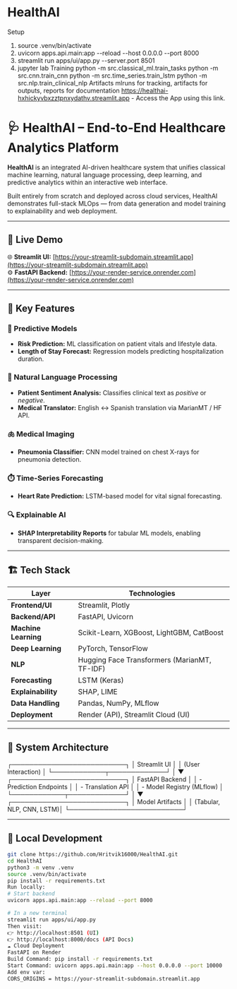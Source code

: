 # HealthAI
Setup
1. source .venv/bin/activate
2. uvicorn apps.api.main:app --reload --host 0.0.0.0 --port 8000
3. streamlit run apps/ui/app.py --server.port 8501
4. jupyter lab
Training
python -m src.classical_ml.train_tasks
python -m src.cnn.train_cnn
python -m src.time_series.train_lstm
python -m src.nlp.train_clinical_nlp
Artifacts
mlruns for tracking, artifacts for outputs, reports for documentation
https://healthai-hxhickyvbxzztpnxydathv.streamlit.app - Access the App using this link.
# 🩺 HealthAI – End-to-End Healthcare Analytics Platform

**HealthAI** is an integrated AI-driven healthcare system that unifies classical machine learning, natural language processing, deep learning, and predictive analytics within an interactive web interface.

Built entirely from scratch and deployed across cloud services, HealthAI demonstrates full-stack MLOps — from data generation and model training to explainability and web deployment.

---

## 🚀 Live Demo

🌐 **Streamlit UI:** [https://your-streamlit-subdomain.streamlit.app](https://your-streamlit-subdomain.streamlit.app)  
⚙️ **FastAPI Backend:** [https://your-render-service.onrender.com](https://your-render-service.onrender.com)

---

## 🧠 Key Features

### 🧩 Predictive Models
- **Risk Prediction:** ML classification on patient vitals and lifestyle data.
- **Length of Stay Forecast:** Regression models predicting hospitalization duration.

### 💬 Natural Language Processing
- **Patient Sentiment Analysis:** Classifies clinical text as *positive* or *negative*.
- **Medical Translator:** English ↔ Spanish translation via MarianMT / HF API.

### 🫁 Medical Imaging
- **Pneumonia Classifier:** CNN model trained on chest X-rays for pneumonia detection.

### ⏱️ Time-Series Forecasting
- **Heart Rate Prediction:** LSTM-based model for vital signal forecasting.

### 🔍 Explainable AI
- **SHAP Interpretability Reports** for tabular ML models, enabling transparent decision-making.

---

## 🏗️ Tech Stack

| Layer | Technologies |
|-------|---------------|
| **Frontend/UI** | Streamlit, Plotly |
| **Backend/API** | FastAPI, Uvicorn |
| **Machine Learning** | Scikit-Learn, XGBoost, LightGBM, CatBoost |
| **Deep Learning** | PyTorch, TensorFlow |
| **NLP** | Hugging Face Transformers (MarianMT, TF-IDF) |
| **Forecasting** | LSTM (Keras) |
| **Explainability** | SHAP, LIME |
| **Data Handling** | Pandas, NumPy, MLflow |
| **Deployment** | Render (API), Streamlit Cloud (UI) |

---

## 🧩 System Architecture

┌──────────────────────────┐
│ Streamlit UI │
│ (User Interaction) │
└────────────┬─────────────┘
│
▼
┌──────────────────────────┐
│ FastAPI Backend │
│ - Prediction Endpoints │
│ - Translation API │
│ - Model Registry (MLflow) │
└────────────┬─────────────┘
│
▼
┌──────────────────────────┐
│ Model Artifacts │
│ (Tabular, NLP, CNN, LSTM)│
└──────────────────────────┘

---

## 🧪 Local Development

```bash
git clone https://github.com/Hritvik16000/HealthAI.git
cd HealthAI
python3 -m venv .venv
source .venv/bin/activate
pip install -r requirements.txt
Run locally:
# Start backend
uvicorn apps.api.main:app --reload --port 8000

# In a new terminal
streamlit run apps/ui/app.py
Then visit:
👉 http://localhost:8501 (UI)
👉 http://localhost:8000/docs (API Docs)
☁️ Cloud Deployment
FastAPI on Render
Build Command: pip install -r requirements.txt
Start Command: uvicorn apps.api.main:app --host 0.0.0.0 --port 10000
Add env var:
CORS_ORIGINS = https://your-streamlit-subdomain.streamlit.app
